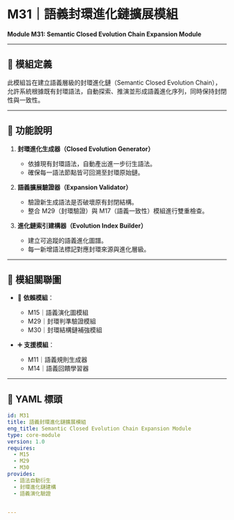 # M31｜語義封環進化鏈擴展模組  
**Module M31: Semantic Closed Evolution Chain Expansion Module**

---

## 📌 模組定義

此模組旨在建立語義層級的封環進化鏈（Semantic Closed Evolution Chain），允許系統根據既有封環語法，自動探索、推演並形成語義進化序列，同時保持封閉性與一致性。

---

## 🧩 功能說明

1. **封環進化生成器（Closed Evolution Generator）**  
   - 依據現有封環語法，自動產出進一步衍生語法。  
   - 確保每一語法節點皆可回溯至封環原始鏈。  

2. **語義擴展驗證器（Expansion Validator）**  
   - 驗證新生成語法是否破壞原有封閉結構。  
   - 整合 M29（封環驗證）與 M17（語義一致性）模組進行雙重檢查。  

3. **進化鏈索引建構器（Evolution Index Builder）**  
   - 建立可追蹤的語義進化圖譜。  
   - 每一新增語法標記對應封環來源與進化層級。

---

## 🔗 模組關聯圖

- 🔁 **依賴模組**：
  - M15｜語義演化圖模組  
  - M29｜封環判準驗證模組  
  - M30｜封環結構鏈補強模組  

- ➕ **支援模組**：
  - M11｜語義規則生成器  
  - M14｜語義回饋學習器  

---

## 📂 YAML 標頭

```yaml
id: M31
title: 語義封環進化鏈擴展模組
eng_title: Semantic Closed Evolution Chain Expansion Module
type: core-module
version: 1.0
requires:
  - M15
  - M29
  - M30
provides:
  - 語法自動衍生
  - 封環進化鏈建構
  - 語義演化驗證


---


